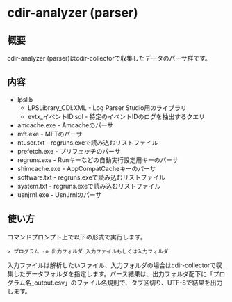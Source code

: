 # cdir-analyzer (parser)

## 概要

cdir-analyzer (parser)はcdir-collectorで収集したデータのパーサ群です。

## 内容

* lpslib
  * LPSLibrary_CDI.XML - Log Parser Studio用のライブラリ
  * evtx_イベントID.sql - 特定のイベントIDのログを抽出するクエリ
* amcache.exe - Amcacheのパーサ
* mft.exe - MFTのパーサ
* ntuser.txt - regruns.exeで読み込むリストファイル
* prefetch.exe - プリフェッチのパーサ
* regruns.exe - Runキーなどの自動実行設定用キーのパーサ
* shimcache.exe - AppCompatCacheキーのパーサ
* software.txt - regruns.exeで読み込むリストファイル
* system.txt - regruns.exeで読み込むリストファイル
* usnjrnl.exe - UsnJrnlのパーサ

## 使い方

コマンドプロンプト上で以下の形式で実行します。

`> プログラム -o 出力フォルダ 入力ファイルもしくは入力フォルダ`

入力ファイルは解析したいファイル、入力フォルダの場合はcdir-collectorで収集したデータフォルダを指定します。パース結果は、出力フォルダ配下に「プログラム名_output.csv」のファイル名規則で、タブ区切り、UTF-8で結果を出力します。
